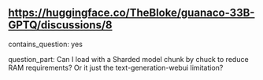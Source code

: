 ## https://huggingface.co/TheBloke/guanaco-33B-GPTQ/discussions/8

contains_question: yes

question_part: Can I load with a Sharded model chunk by chuck to reduce RAM requirements? Or it just the text-generation-webui limitation?